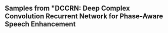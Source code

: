 ## Samples from "DCCRN: Deep Complex Convolution Recurrent Network for Phase-Aware Speech Enhancement

